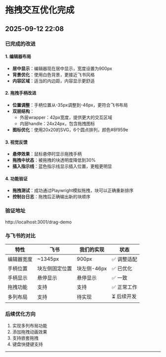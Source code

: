 # 拖拽交互优化完成

## 2025-09-12 22:08

### 已完成的改进

#### 1. 编辑器布局
- **居中显示**：编辑器现在居中显示，宽度设置为900px
- **背景优化**：使用白色背景，更接近飞书风格
- **内容区域**：适当的内边距，内容显示更舒适

#### 2. 拖拽手柄改进
- **位置调整**：手柄位置从-35px调整到-46px，更符合飞书布局
- **双层结构**：
  - 外层wrapper：42px宽度，提供更大的交互区域
  - 内层handle：24x24px，包含拖拽图标
- **图标优化**：使用20x20的SVG，6个圆点排列，颜色#8f959e

#### 3. 视觉反馈
- **悬停效果**：鼠标悬停时显示拖拽手柄
- **拖拽中状态**：被拖拽的块透明度降低到30%
- **插入指示线**：蓝色指示线显示插入位置，更粗更明显

#### 4. 功能验证
- **拖拽测试**：成功通过Playwright模拟拖拽，块可以正确重新排序
- **控制台日志**：拖拽后正确输出新的块顺序

### 验证地址
http://localhost:3001/drag-demo

### 与飞书的对比
| 特性 | 飞书 | 我们的实现 | 状态 |
|------|------|---------|------|
| 编辑器宽度 | ~1345px | 900px | ✅ 调整适配 |
| 手柄位置 | 块左侧固定位置 | 块左侧-46px | ✅ 已优化 |
| 手柄显示 | 悬停显示 | 悬停显示 | ✅ 一致 |
| 拖拽功能 | 支持 | 支持 | ✅ 正常工作 |
| 多列布局 | 支持 | 待实现 | ⏳ 后续开发 |

### 后续优化方向
1. 实现多列布局功能
2. 添加拖拽动画效果
3. 支持嵌套拖拽
4. 键盘快捷键支持

----